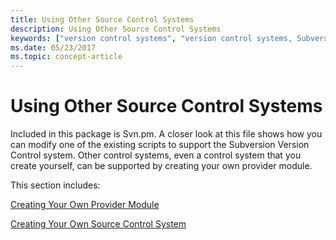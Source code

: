 ```yaml
---
title: Using Other Source Control Systems
description: Using Other Source Control Systems
keywords: ["version control systems", "version control systems, Subversion", "source servers, writing your own version control system", "provider modules", "provider modules, creating your own"]
ms.date: 05/23/2017
ms.topic: concept-article
---
```


# Using Other Source Control Systems


Included in this package is Svn.pm. A closer look at this file shows how you can modify one of the existing scripts to support the Subversion Version Control system. Other control systems, even a control system that you create yourself, can be supported by creating your own provider module.

This section includes:

[Creating Your Own Provider Module](creating-your-own-provider-module.md)

[Creating Your Own Source Control System](creating-your-own-source-control-system.md)

 

 
